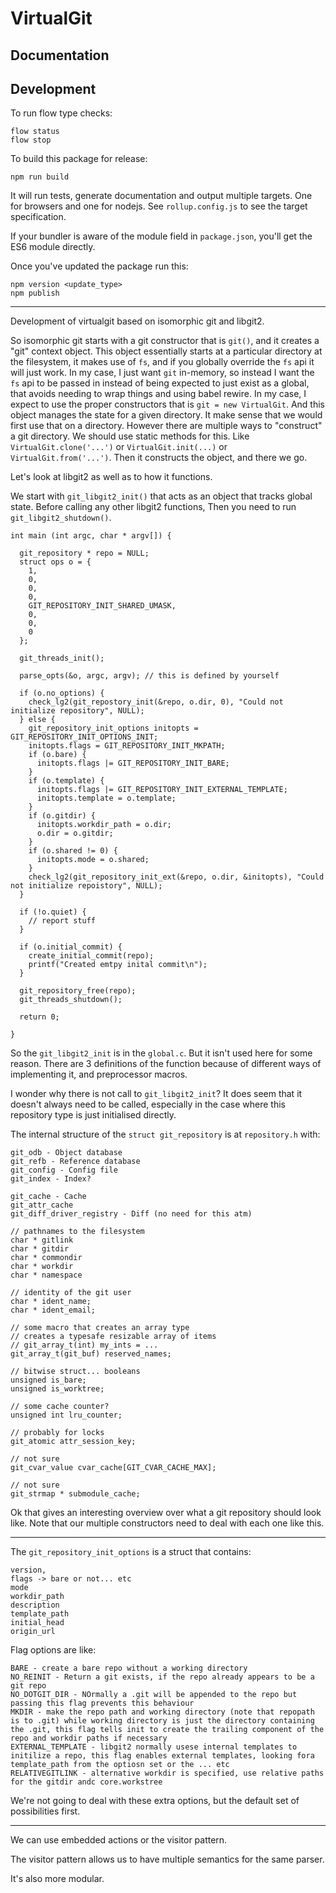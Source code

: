 # VirtualGit

Documentation
--------------

Development
-------------

To run flow type checks:

```
flow status
flow stop
```

To build this package for release:

```
npm run build
```

It will run tests, generate documentation and output multiple targets. One for browsers and one for nodejs. See `rollup.config.js` to see the target specification.

If your bundler is aware of the module field in `package.json`, you'll get the ES6 module directly.

Once you've updated the package run this:

```
npm version <update_type>
npm publish
```

---

Development of virtualgit based on isomorphic git and libgit2.

So isomorphic git starts with a git constructor that is `git()`, and it creates a "git" context object. This object essentially starts at a particular directory at the filesystem, it makes use of `fs`, and if you globally override the `fs` api it will just work. In my case, I just want `git` in-memory, so instead I want the `fs` api to be passed in instead of being expected to just exist as a global, that avoids needing to wrap things and using babel rewire. In my case, I expect to use the proper constructors that is `git = new VirtualGit`. And this object manages the state for a given directory. It make sense that we would first use that on a directory. However there are multiple ways to "construct" a git directory. We should use static methods for this. Like `VirtualGit.clone('...')` or `VirtualGit.init(...)` or `VirtualGit.from('...')`. Then it constructs the object, and there we go.

Let's look at libgit2 as well as to how it functions.

We start with `git_libgit2_init()` that acts as an object that tracks global state. Before calling any other libgit2 functions, Then you need to run `git_libgit2_shutdown()`.

```
int main (int argc, char * argv[]) {

  git_repository * repo = NULL;
  struct ops o = {
    1,
    0,
    0,
    0,
    GIT_REPOSITORY_INIT_SHARED_UMASK,
    0,
    0,
    0
  };

  git_threads_init();

  parse_opts(&o, argc, argv); // this is defined by yourself

  if (o.no_options) {
    check_lg2(git_repostory_init(&repo, o.dir, 0), "Could not initialize repository", NULL);
  } else {
    git_repository_init_options initopts = GIT_REPOSITORY_INIT_OPTIONS_INIT;
    initopts.flags = GIT_REPOSITORY_INIT_MKPATH;
    if (o.bare) {
      initopts.flags |= GIT_REPOSITORY_INIT_BARE;
    }
    if (o.template) {
      initopts.flags |= GIT_REPOSITORY_INIT_EXTERNAL_TEMPLATE;
      initopts.template = o.template;
    }
    if (o.gitdir) {
      initopts.workdir_path = o.dir;
      o.dir = o.gitdir;
    }
    if (o.shared != 0) {
      initopts.mode = o.shared;
    }
    check_lg2(git_repository_init_ext(&repo, o.dir, &initopts), "Could not initialize repoistory", NULL);
  }

  if (!o.quiet) {
    // report stuff
  }

  if (o.initial_commit) {
    create_initial_commit(repo);
    printf("Created emtpy inital commit\n");
  }

  git_repository_free(repo);
  git_threads_shutdown();

  return 0;

}
```

So the `git_libgit2_init` is in the `global.c`. But it isn't used here for some reason. There are 3 definitions of the function because of different ways of implementing it, and preprocessor macros.

I wonder why there is not call to `git_libgit2_init`? It does seem that it doesn't always need to be called, especially in the case where this repository type is just initialised directly.

The internal structure of the `struct git_repository` is at `repository.h` with:

```
git_odb - Object database
git_refb - Reference database
git_config - Config file
git_index - Index?

git_cache - Cache
git_attr_cache
git_diff_driver_registry - Diff (no need for this atm)

// pathnames to the filesystem
char * gitlink
char * gitdir
char * commondir
char * workdir
char * namespace

// identity of the git user
char * ident_name;
char * ident_email;

// some macro that creates an array type
// creates a typesafe resizable array of items
// git_array_t(int) my_ints = ...
git_array_t(git_buf) reserved_names;

// bitwise struct... booleans
unsigned is_bare;
unsigned is_worktree;

// some cache counter?
unsigned int lru_counter;

// probably for locks
git_atomic attr_session_key;

// not sure
git_cvar_value cvar_cache[GIT_CVAR_CACHE_MAX];

// not sure
git_strmap * submodule_cache;
```

Ok that gives an interesting overview over what a git repository should look like. Note that our multiple constructors need to deal with each one like this.

---

The `git_repository_init_options` is a struct that contains:

```
version,
flags -> bare or not... etc
mode
workdir_path
description
template_path
initial_head
origin_url
```

Flag options are like:

```
BARE - create a bare repo without a working directory
NO_REINIT - Return a git exists, if the repo already appears to be a git repo
NO_DOTGIT_DIR - NOrmally a .git will be appended to the repo but passing this flag prevents this behaviour
MKDIR - make the repo path and working directory (note that repopath is to .git) while working directory is just the directory containing the .git, this flag tells init to create the trailing component of the repo and workdir paths if necessary
EXTERNAL_TEMPLATE - libgit2 normally usese internal templates to initilize a repo, this flag enables external templates, looking fora template_path from the optiosn set or the ... etc
RELATIVEGITLINK - alternative workdir is specified, use relative paths for the gitdir andc core.workstree
```

We're not going to deal with these extra options, but the default set of possibilities first.

---

We can use embedded actions or the visitor pattern.

The visitor pattern allows us to have multiple semantics for the same parser.

It's also more modular.
